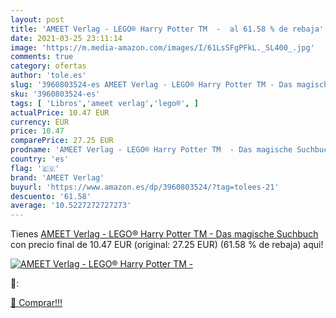 ```yaml
---
layout: post
title: 'AMEET Verlag - LEGO® Harry Potter TM  -  al 61.58 % de rebaja'
date: 2021-03-25 23:11:14
image: 'https://m.media-amazon.com/images/I/61LsSFgPFkL._SL400_.jpg'
comments: true
category: ofertas
author: 'tole.es'
slug: '3960803524-es AMEET Verlag - LEGO® Harry Potter TM - Das magische Suchbuch'
sku: '3960803524-es'
tags: [ 'Libros','ameet verlag','lego®', ]
actualPrice: 10.47 EUR
currency: EUR
price: 10.47
comparePrice: 27.25 EUR
prodname: 'AMEET Verlag - LEGO® Harry Potter TM  - Das magische Suchbuch'
country: 'es'
flag: '🇪🇸'
brand: 'AMEET Verlag'
buyurl: 'https://www.amazon.es/dp/3960803524/?tag=tolees-21'
descuento: '61.58'
average: '10.5227272727273'
---
```


Tienes [AMEET Verlag - LEGO® Harry Potter TM  - Das magische Suchbuch](https://www.amazon.es/dp/3960803524/?tag=tolees-21) con precio final de  10.47 EUR (original: 27.25 EUR) (61.58 %  de rebaja) aqui!

[![AMEET Verlag - LEGO® Harry Potter TM  - ](https://m.media-amazon.com/images/I/61LsSFgPFkL._SL400_.jpg)](https://www.amazon.es/dp/3960803524/?tag=tolees-21)

🔎:


[🛒 Comprar!!!](https://www.amazon.es/dp/3960803524/?tag=tolees-21)
